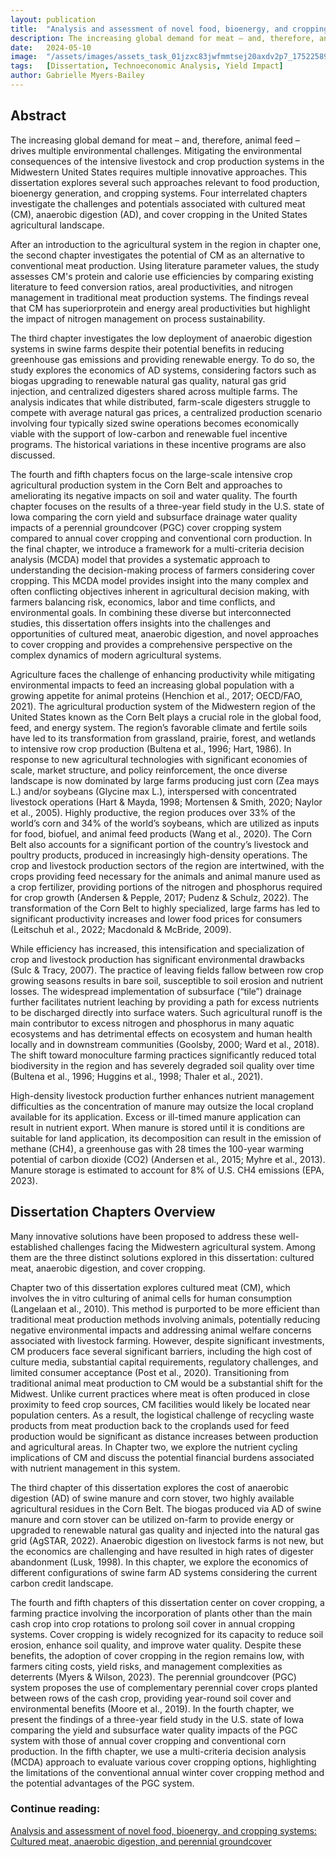 ```yaml
---
layout: publication
title:  "Analysis and assessment of novel food, bioenergy, and cropping systems: Cultured meat, anaerobic digestion, and perennial groundcover"
description: The increasing global demand for meat – and, therefore, animal feed – drives multiple environmental challenges. Mitigating the environmental consequences of the intensive livestock and crop production systems in the Midwestern United States requires multiple innovative approaches. This dissertation explores several such approaches relevant to food production, bioenergy generation, and cropping systems. Four interrelated chapters investigate the challenges and potentials associated with cultured meat (CM), anaerobic digestion (AD), and cover cropping in the United States agricultural landscape.
date:   2024-05-10
image:  "/assets/images/assets_task_01jzxc83jwfmmtsej20axdv2p7_1752258932_img_0.webp"
tags:   [Dissertation, Technoeconomic Analysis, Yield Impact]
author: Gabrielle Myers-Bailey
---
```


## Abstract

The increasing global demand for meat – and, therefore, animal feed – drives multiple environmental challenges. Mitigating the environmental consequences of the intensive livestock and crop production systems in the Midwestern United States requires multiple innovative approaches. This dissertation explores several such approaches relevant to food production, bioenergy generation, and cropping systems. Four interrelated chapters investigate the challenges and potentials associated with cultured meat (CM), anaerobic digestion (AD), and cover cropping in the United States agricultural landscape.

After an introduction to the agricultural system in the region in chapter one, the second chapter investigates the potential of CM as an alternative to conventional meat production. Using literature parameter values, the study assesses CM's protein and calorie use efficiencies by comparing existing literature to feed conversion ratios, areal productivities, and nitrogen management in traditional meat production systems. The findings reveal that CM has superiorprotein and energy areal productivities but highlight the impact of nitrogen management on process sustainability.

The third chapter investigates the low deployment of anaerobic digestion systems in swine farms despite their potential benefits in reducing greenhouse gas emissions and providing renewable energy. To do so, the study explores the economics of AD systems, considering factors such as biogas upgrading to renewable natural gas quality, natural gas grid injection, and centralized digesters shared across multiple farms. The analysis indicates that while distributed, farm-scale digesters struggle to compete with average natural gas prices, a centralized production scenario involving four typically sized swine operations becomes economically viable with the support of low-carbon and renewable fuel incentive programs. The historical variations in these incentive programs are also discussed.

The fourth and fifth chapters focus on the large-scale intensive crop agricultural production system in the Corn Belt and approaches to ameliorating its negative impacts on soil and water quality. The fourth chapter focuses on the results of a three-year field study in the U.S. state of Iowa comparing the corn yield and subsurface drainage water quality impacts of a perennial groundcover (PGC) cover cropping system compared to annual cover cropping and conventional corn production. In the final chapter, we introduce a framework for a multi-criteria decision analysis (MCDA) model that provides a systematic approach to understanding the decision-making process of farmers considering cover cropping. This MCDA model provides insight into the many complex and often conflicting objectives inherent in agricultural decision making, with farmers balancing risk, economics, labor and time conflicts, and environmental goals. In combining these diverse but interconnected studies, this dissertation offers insights into the challenges and opportunities of cultured meat, anaerobic digestion, and novel approaches to cover cropping and provides a comprehensive perspective on the complex dynamics of modern agricultural systems.

Agriculture faces the challenge of enhancing productivity while mitigating environmental impacts to feed an increasing global population with a growing appetite for animal proteins (Henchion et al., 2017; OECD/FAO, 2021). The agricultural production system of the Midwestern region of the United States known as the Corn Belt plays a crucial role in the global food, feed, and energy system. The region’s favorable climate and fertile soils have led to its transformation from grassland, prairie, forest, and wetlands to intensive row crop production (Bultena et al., 1996; Hart, 1986). In response to new agricultural technologies with significant economies of scale, market structure, and policy reinforcement, the once diverse landscape is now dominated by large farms producing just corn (Zea mays L.) and/or soybeans (Glycine max L.), interspersed with concentrated livestock operations (Hart & Mayda, 1998; Mortensen & Smith, 2020; Naylor et al., 2005). Highly productive, the region produces over 33% of the world’s corn and 34% of the world’s soybeans, which are utilized as inputs for food, biofuel, and animal feed products (Wang et al., 2020). The Corn Belt also accounts for a significant portion of the country’s livestock and poultry products, produced in increasingly high-density operations. The crop and livestock production sectors of the region are intertwined, with the crops providing feed necessary for the animals and animal manure used as a crop fertilizer, providing portions of the nitrogen and phosphorus required for crop growth (Andersen & Pepple, 2017; Pudenz & Schulz, 2022). The transformation of the Corn Belt to highly specialized, large farms has led to significant productivity increases and lower food prices for consumers (Leitschuh et al., 2022; Macdonald & McBride, 2009).

While efficiency has increased, this intensification and specialization of crop and livestock production has significant environmental drawbacks (Sulc & Tracy, 2007). The practice of leaving fields fallow between row crop growing seasons results in bare soil, susceptible to soil erosion and nutrient losses. The widespread implementation of subsurface (“tile”) drainage further facilitates nutrient leaching by providing a path for excess nutrients to be discharged directly into surface waters. Such agricultural runoff is the main contributor to excess nitrogen and phosphorus in many aquatic ecosystems and has detrimental effects on ecosystem and human health locally and in downstream communities (Goolsby, 2000; Ward et al., 2018). The shift toward monoculture farming practices significantly reduced total biodiversity in the region and has severely degraded soil quality over time (Bultena et al., 1996; Huggins et al., 1998; Thaler et al., 2021).

High-density livestock production further enhances nutrient management difficulties as the concentration of manure may outsize the local cropland available for its application. Excess or ill-timed manure application can result in nutrient export. When manure is stored until it is conditions are suitable for land application, its decomposition can result in the emission of methane (CH4), a greenhouse gas with 28 times the 100-year warming potential of carbon dioxide (CO2) (Andersen et al., 2015; Myhre et al., 2013). Manure storage is estimated to account for 8% of U.S. CH4 emissions (EPA, 2023).

## Dissertation Chapters Overview

Many innovative solutions have been proposed to address these well-established challenges facing the Midwestern agricultural system. Among them are the three distinct solutions explored in this dissertation: cultured meat, anaerobic digestion, and cover cropping.

Chapter two of this dissertation explores cultured meat (CM), which involves the in vitro culturing of animal cells for human consumption (Langelaan et al., 2010). This method is purported to be more efficient than traditional meat production methods involving animals, potentially reducing negative environmental impacts and addressing animal welfare concerns associated with livestock farming. However, despite significant investments, CM producers face several significant barriers, including the high cost of culture media, substantial capital requirements, regulatory challenges, and limited consumer acceptance (Post et al., 2020). Transitioning from traditional animal meat production to CM would be a substantial shift for the Midwest. Unlike current practices where meat is often produced in close proximity to feed crop sources, CM facilities would likely be located near population centers. As a result, the logistical challenge of recycling waste products from meat production back to the croplands used for feed production would be significant as distance increases between production and agricultural areas. In Chapter two, we explore the nutrient cycling implications of CM and discuss the potential financial burdens associated with nutrient management in this system.

The third chapter of this dissertation explores the cost of anaerobic digestion (AD) of swine manure and corn stover, two highly available agricultural residues in the Corn Belt. The biogas produced via AD of swine manure and corn stover can be utilized on-farm to provide energy or upgraded to renewable natural gas quality and injected into the natural gas grid (AgSTAR, 2022). Anaerobic digestion on livestock farms is not new, but the economics are challenging and have resulted in high rates of digester abandonment (Lusk, 1998). In this chapter, we explore the economics of different configurations of swine farm AD systems considering the current carbon credit landscape.

The fourth and fifth chapters of this dissertation center on cover cropping, a farming practice involving the incorporation of plants other than the main cash crop into crop rotations to prolong soil cover in annual cropping systems. Cover cropping is widely recognized for its capacity to reduce soil erosion, enhance soil quality, and improve water quality. Despite these benefits, the adoption of cover cropping in the region remains low, with farmers citing costs, yield risks, and management complexities as deterrents (Myers & Wilson, 2023). The perennial groundcover (PGC) system proposes the use of complementary perennial cover crops planted between rows of the cash crop, providing year-round soil cover and environmental benefits (Moore et al., 2019). In the fourth chapter, we present the findings of a three-year field study in the U.S. state of Iowa comparing the yield and subsurface water quality impacts of the PGC system with those of annual cover cropping and conventional corn production. In the fifth chapter, we use a multi-criteria decision analysis (MCDA) approach to evaluate various cover cropping options, highlighting the limitations of the conventional annual winter cover cropping method and the potential advantages of the PGC system.

### Continue reading:
[Analysis and assessment of novel food, bioenergy, and cropping systems: Cultured meat, anaerobic digestion, and perennial groundcover](https://www.regenpgc.org/wp-content/uploads/2024/07/Gabrielle-Myers-Thesis.pdf)
